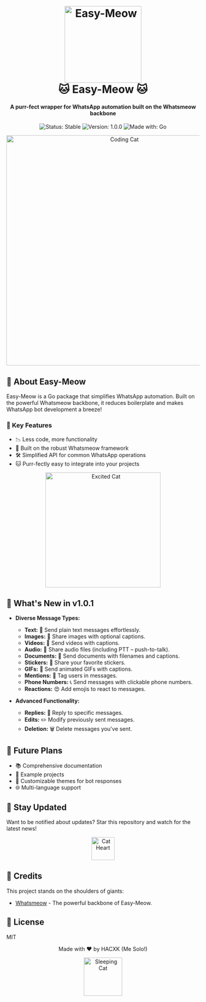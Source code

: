 
<h1 align="center">
  <br>
  <img src="https://media.giphy.com/media/vFKqnCdLPNOKc/giphy.gif" alt="Easy-Meow" width="200">
  <br>
  🐱 Easy-Meow 🐱
  <br>
</h1>

<h4 align="center">A purr-fect wrapper for WhatsApp automation built on the Whatsmeow backbone</h4>

<p align="center">
  <img src="https://img.shields.io/badge/status-stable-brightgreen.svg" alt="Status: Stable">
  <img src="https://img.shields.io/badge/version-1.0.0-blue.svg" alt="Version: 1.0.0">
  <img src="https://img.shields.io/badge/made%20with-Go-00ADD8.svg" alt="Made with: Go">
</p>

<p align="center">
  <img src="https://media.giphy.com/media/JIX9t2j0ZTN9S/giphy.gif" alt="Coding Cat" width="600">
</p>

## 🚀 About Easy-Meow

Easy-Meow is a Go package that simplifies WhatsApp automation. Built on the powerful Whatsmeow backbone, it reduces boilerplate and makes WhatsApp bot development a breeze!

### 🌟 Key Features

- 📉 Less code, more functionality
- 🚀 Built on the robust Whatsmeow framework
- 🛠 Simplified API for common WhatsApp operations
- 🐱 Purr-fectly easy to integrate into your projects

<p align="center">
  <img src="https://media.giphy.com/media/3oKIPnAiaMCws8nOsE/giphy.gif" alt="Excited Cat" width="300">
</p>

## 🎉 What's New in v1.0.1

- **Diverse Message Types:**
  - **Text:** 📝 Send plain text messages effortlessly.
  - **Images:** 📸 Share images with optional captions.
  - **Videos:** 🎥 Send videos with captions.
  - **Audio:** 🎵 Share audio files (including PTT – push-to-talk).
  - **Documents:** 📄 Send documents with filenames and captions.
  - **Stickers:** 🎉 Share your favorite stickers.
  - **GIFs:** 🕺 Send animated GIFs with captions.
  - **Mentions:** 👥 Tag users in messages.
  - **Phone Numbers:** 📞 Send messages with clickable phone numbers.
  - **Reactions:** 😍 Add emojis to react to messages.

- **Advanced Functionality:**
  - **Replies:** 🔁 Reply to specific messages.
  - **Edits:** ✏️ Modify previously sent messages.
  - **Deletion:** 🗑️ Delete messages you've sent.

## 🔮 Future Plans

- 📚 Comprehensive documentation
- 🧪 Example projects
- 🎨 Customizable themes for bot responses
- 🌐 Multi-language support

## 💌 Stay Updated

Want to be notified about updates? Star this repository and watch for the latest news!

<p align="center">
  <img src="https://media.giphy.com/media/LmNwrBhejkK9EFP504/giphy.gif" alt="Cat Heart" width="60">
</p>

## 🙌 Credits

This project stands on the shoulders of giants:

- [Whatsmeow](https://github.com/tulir/whatsmeow) - The powerful backbone of Easy-Meow.

## 📄 License

MIT


<p align="center">
  Made with ❤️ by HACXK (Me Solo!)
</p>

<p align="center">
  <img src="https://media.giphy.com/media/WYEWpk4lRPDq0/giphy.gif" alt="Sleeping Cat" width="100">
</p>